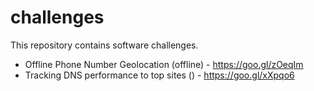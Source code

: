 # challenges

This repository contains software challenges.

* Offline Phone Number Geolocation (offline) - https://goo.gl/zOeqIm
* Tracking DNS performance to top sites () - https://goo.gl/xXpqo6
